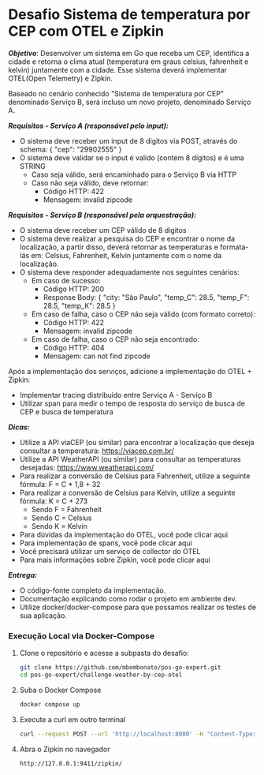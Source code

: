 # Desafio Sistema de temperatura por CEP com OTEL e Zipkin

***Objetivo***: Desenvolver um sistema em Go que receba um CEP, identifica a cidade e retorna o clima atual (temperatura em graus celsius, fahrenheit e kelvin) juntamente com a cidade. Esse sistema deverá implementar OTEL(Open Telemetry) e Zipkin.

Baseado no cenário conhecido "Sistema de temperatura por CEP" denominado Serviço B, será incluso um novo projeto, denominado Serviço A.

***Requisitos - Serviço A (responsável pelo input):***

- O sistema deve receber um input de 8 dígitos via POST, através do schema:  { "cep": "29902555" }
- O sistema deve validar se o input é valido (contem 8 dígitos) e é uma STRING
   - Caso seja válido, será encaminhado para o Serviço B via HTTP
   - Caso não seja válido, deve retornar:
      - Código HTTP: 422
      - Mensagem: invalid zipcode

***Requisitos - Serviço B (responsável pela orquestração):***

- O sistema deve receber um CEP válido de 8 digitos
- O sistema deve realizar a pesquisa do CEP e encontrar o nome da localização, a partir disso, deverá retornar as temperaturas e formata-lás em: Celsius, Fahrenheit, Kelvin juntamente com o nome da localização.
- O sistema deve responder adequadamente nos seguintes cenários:
   - Em caso de sucesso:
      - Código HTTP: 200
      - Response Body: { "city: "São Paulo", "temp_C": 28.5, "temp_F": 28.5, "temp_K": 28.5 }
   - Em caso de falha, caso o CEP não seja válido (com formato correto):
      - Código HTTP: 422
      - Mensagem: invalid zipcode
   - ​​​Em caso de falha, caso o CEP não seja encontrado:
      - Código HTTP: 404
      - Mensagem: can not find zipcode


Após a implementação dos serviços, adicione a implementação do OTEL + Zipkin:
- Implementar tracing distribuído entre Serviço A - Serviço B
- Utilizar span para medir o tempo de resposta do serviço de busca de CEP e busca de temperatura

***Dicas:***
- Utilize a API viaCEP (ou similar) para encontrar a localização que deseja consultar a temperatura: https://viacep.com.br/
- Utilize a API WeatherAPI (ou similar) para consultar as temperaturas desejadas: https://www.weatherapi.com/
- Para realizar a conversão de Celsius para Fahrenheit, utilize a seguinte fórmula: F = C * 1,8 + 32
- Para realizar a conversão de Celsius para Kelvin, utilize a seguinte fórmula: K = C + 273
   - Sendo F = Fahrenheit
   - Sendo C = Celsius
   - Sendo K = Kelvin
- Para dúvidas da implementação do OTEL, você pode clicar aqui
- Para implementação de spans, você pode clicar aqui
- Você precisará utilizar um serviço de collector do OTEL
- Para mais informações sobre Zipkin, você pode clicar aqui

***Entrega:***
- O código-fonte completo da implementação.
- Documentação explicando como rodar o projeto em ambiente dev.
- Utilize docker/docker-compose para que possamos realizar os testes de sua aplicação.

### Execução Local via Docker-Compose

1. Clone o repositório e acesse a subpasta do desafio:

   ```bash
   git clone https://github.com/mbombonato/pos-go-expert.git
   cd pos-go-expert/challenge-weather-by-cep-otel
   ```
   
2. Suba o Docker Compose
   ```bash
   docker compose up
   ```

3. Execute a curl em outro terminal
   ```bash
   curl --request POST --url 'http://localhost:8080' -H "Content-Type: application/json" -d '{"cep" : "13450402"}'
   ```

4. Abra o Zipkin no navegador
   ```bash
   http://127.0.0.1:9411/zipkin/
   ```

